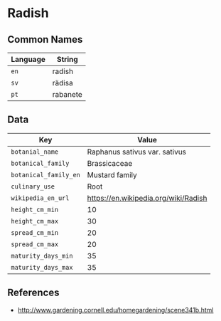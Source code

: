 # Radish

## Common Names

Language|String
-|-
`en`|radish
`sv`|rädisa
`pt`|rabanete


## Data

Key|Value
-|-
`botanial_name`|Raphanus sativus var. sativus
`botanical_family`|Brassicaceae
`botanical_family_en`|Mustard family
`culinary_use`|Root
`wikipedia_en_url`|https://en.wikipedia.org/wiki/Radish
`height_cm_min`|10
`height_cm_max`|30
`spread_cm_min`|20
`spread_cm_max`|20
`maturity_days_min`|35
`maturity_days_max`|35


## References

* http://www.gardening.cornell.edu/homegardening/scene341b.html
